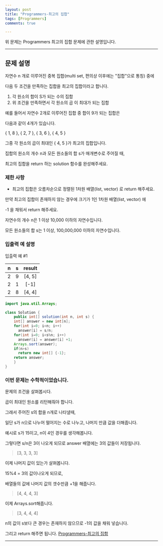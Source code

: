 ```yaml
---
layout: post
title: "Programmers-최고의 집합"
tags: [Programmers]
comments: true

---
```


위 문제는 Programmers 최고의 집합 문제에 관한 설명입니다.

---

## 문제 설명

자연수 n 개로 이루어진 중복 집합(multi set, 편의상 이후에는 "집합"으로 통칭) 중에

다음 두 조건을 만족하는 집합을 최고의 집합이라고 합니다.

1. 각 원소의 합이 S가 되는 수의 집합
2. 위 조건을 만족하면서 각 원소의 곱 이 최대가 되는 집합

예를 들어서 자연수 2개로 이루어진 집합 중 합이 9가 되는 집합은 

다음과 같이 4개가 있습니다.

{ 1, 8 }, { 2, 7 }, { 3, 6 }, { 4, 5 }

그중 각 원소의 곱이 최대인 { 4, 5 }가 최고의 집합입니다.

집합의 원소의 개수 n과 모든 원소들의 합 s가 매개변수로 주어질 때, 

최고의 집합을 return 하는 solution 함수를 완성해주세요.

### 제한 사항

* 최고의 집합은 오름차순으로 정렬된 1차원 배열(list, vector) 로 return 해주세요.

만약 최고의 집합이 존재하지 않는 경우에 크기가 1인 1차원 배열(list, vector) 에

-1 을 채워서 return 해주세요.

자연수의 개수 n은 1 이상 10,000 이하의 자연수입니다.

모든 원소들의 합 s는 1 이상, 100,000,000 이하의 자연수입니다.

### 입출력 예 설명

입출력 예 #1

|n|s|result|
|:----:|:----:|:-----:|
|2|9|[4, 5]|
|2|1|[-1]|
|2|8|[4, 4]|

```java
import java.util.Arrays;

class Solution {
    public int[] solution(int n, int s) {
	int[] answer = new int[n];
	for(int i=0; i<n; i++)
	  answer[i] = s/n; 
	for(int i=0; i<s%n; i++)
	  answer[i] = answer[i] +1;
	Arrays.sort(answer);
	if(n>s)
	  return new int[] {-1};
	return answer;
    }
}
```

### 이번 문제는 수학적이었습니다.

문제의 조건을 살펴봅시다.

곱이 최대인 원소를 리턴해줘야 합니다.

그래서 주어진 s의 합을 n개로 나타낼때, 

일단 s가 n으로 나누어 떨어지는 수로 나누고, 나머지 만큼 값을 더해줍니다.

예시로 s가 15이고, n이 4인 경우를 생각해봅니다.

그렇다면 s/n은 3이 나오게 되므로 answer 배열에는 3의 값들이 저장됩니다.

> [3, 3, 3, 3]
 
이제 나머지 값이 있는가 살펴봅니다.

15%4 = 3의 값이나오게 되므로, 

배열들의 값에 나머지 값의 갯수만큼 +1을 해줍니다.

> [4, 4, 4, 3]

이제 Arrays.sort해줍니다.

> [3, 4, 4, 4]

n의 값이 s보다 큰 경우는 존재하지 않으므로 -1의 값을 채워 넣습니다.

그리고 return 해주면 됩니다.
<a href= "https://programmers.co.kr/learn/courses/30/lessons/12938?language=java">Programmers-최고의 집합</a>

---
